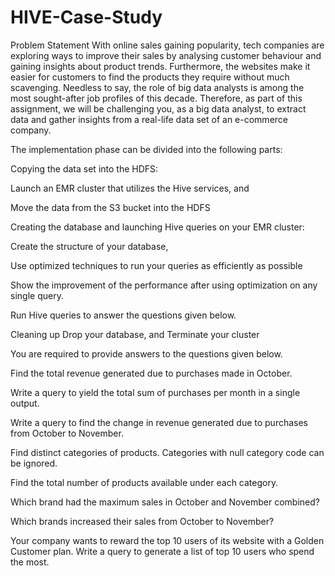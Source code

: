 # HIVE-Case-Study
Problem Statement With online sales gaining popularity, tech companies are exploring ways to improve their sales by analysing customer behaviour and gaining insights about product trends. Furthermore, the websites make it easier for customers to find the products they require without much scavenging. Needless to say, the role of big data analysts is among the most sought-after job profiles of this decade. Therefore, as part of this assignment, we will be challenging you, as a big data analyst, to extract data and gather insights from a real-life data set of an e-commerce company.




The implementation phase can be divided into the following parts:

Copying the data set into the HDFS:

Launch an EMR cluster that utilizes the Hive services, and

Move the data from the S3 bucket into the HDFS 

Creating the database and launching Hive queries on your EMR cluster:

Create the structure of your database, 

Use optimized techniques to run your queries as efficiently as possible

Show the improvement of the performance after using optimization on any single query.

Run Hive queries to answer the questions given below.

Cleaning up
Drop your database, and
Terminate your cluster 
 

You are required to provide answers to the questions given below.

Find the total revenue generated due to purchases made in October.

Write a query to yield the total sum of purchases per month in a single output. 

Write a query to find the change in revenue generated due to purchases from October to November.

Find distinct categories of products. Categories with null category code can be ignored.

Find the total number of products available under each category.

Which brand had the maximum sales in October and November combined?

Which brands increased their sales from October to November?

Your company wants to reward the top 10 users of its website with a Golden Customer plan. Write a query to generate a list of top 10 users who spend the most.
